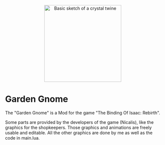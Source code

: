 <center><img src="https://raw.githubusercontent.com/cfloeth/Garden-Gnome-Binding-of-Isaac-Rebirth-Mod-/master/README%20graphics/garden_gnome_thumbnail.png" alt="Basic sketch of a crystal twine" width="250"/></center>

# Garden Gnome
The "Garden Gnome" is a Mod for the game "The Binding Of Isaac: Rebirth".

Some parts are provided by the developers of the game (Nicalis), like the graphics for the shopkeepers. Those graphics and animations are freely usable and editable.
All the other graphics are done by me as well as the code in main.lua.
